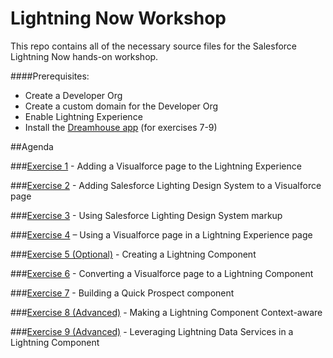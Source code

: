 # Lightning Now Workshop

This repo contains all of the necessary source files for the Salesforce Lightning Now hands-on workshop. 

####Prerequisites:
* Create a Developer Org
* Create a custom domain for the Developer Org
* Enable Lightning Experience
* Install the [Dreamhouse app](http://www.dreamhouseapp.io/installation/) (for exercises 7-9)

##Agenda

###[Exercise 1](https://github.com/garazi/LightningNowWorkshop/tree/exercise-1) - Adding a Visualforce page to the Lightning Experience

###[Exercise 2](https://github.com/garazi/LightningNowWorkshop/tree/exercise-2) - Adding Salesforce Lighting Design System to a Visualforce page

###[Exercise 3](https://github.com/garazi/LightningNowWorkshop/tree/exercise-3) - Using Salesforce Lighting Design System markup

###[Exercise 4](https://github.com/garazi/LightningNowWorkshop/tree/exercise-4) – Using a Visualforce page in a Lightning Experience page

###[Exercise 5 (Optional)](https://github.com/garazi/LightningNowWorkshop/tree/exercise-5) - Creating a Lightning Component

###[Exercise 6](https://github.com/garazi/LightningNowWorkshop/tree/exercise-6) - Converting a Visualforce page to a Lightning Component

###[Exercise 7](https://github.com/garazi/LightningNowWorkshop/tree/exercise-7) - Building a Quick Prospect component

###[Exercise 8 (Advanced)](https://github.com/garazi/LightningNowWorkshop/tree/exercise-8) - Making a Lightning Component Context-aware

###[Exercise 9 (Advanced)](https://github.com/garazi/LightningNowWorkshop/tree/exercise-9) - Leveraging Lightning Data Services in a Lightning Component
